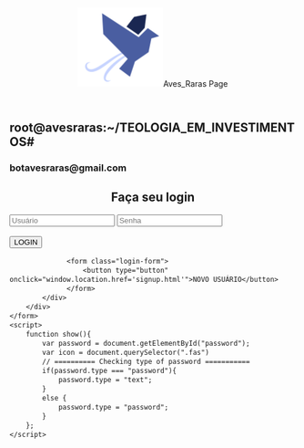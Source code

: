 <html>
<head>  
  <meta name="viewport" content="width=device-width, initial-scale=1.0">
  <meta charset="utf-8">
  <link rel="stylesheet" type="text/css" href="style.css">
  <link rel="stylesheet" href="https://cdnjs.cloudflare.com/ajax/libs/font-awesome/4.7.0/css/font-awesome.min.css">
  <link href='https://fonts.googleapis.com/css?family=Titillium+Web:400,300,600' rel='stylesheet' type='text/css'>  
  <link href='https://fonts.googleapis.com/css?family=Titillium+Web:400,300,600' rel='stylesheet' type='text/css'>  
  <link rel="stylesheet" href="https://use.fontawesome.com/releases/v5.15.1/css/all.css" integrity="sha384-vp86vTRFVJgpjF9jiIGPEEqYqlDwgyBgEF109VFjmqGmIY/Y4HV4d3Gp2irVfcrp" crossorigin="anonymous">
</head>

<body class="body">
  <header>
    <div id="logo"><img src="logo.png?raw=true">Aves_Raras&nbsp;Page</div>
  </header>              
  <p><h2>root@avesraras:~/TEOLOGIA_EM_INVESTIMENTOS#</h2></p>
          <h3>botavesraras@gmail.com</h3>    
    <form> 
        <div class="login-page">
          <center><h2>Faça seu login</h2></center>
            <div class="form">                  
                  <input type="text" placeholder="Usuário"/>
                  <input type="password" id="password" placeholder="Senha"/>
                  <i class="fas fa-eye" onclick="show()"></i> 
                  <br>
                  <br>
                  <button type="button" onclick="window.location.href='igomorf.html'">LOGIN</button>      
                  <p class="message"></p>    

                  <form class="login-form">
                      <button type="button" onclick="window.location.href='signup.html'">NOVO USUÁRIO</button>
                  </form>
            </div>
        </div>
    </form>
    <script>
        function show(){
            var password = document.getElementById("password");
            var icon = document.querySelector(".fas")
            // ========== Checking type of password ===========
            if(password.type === "password"){
                password.type = "text";
            }
            else {
                password.type = "password";
            }
        };
    </script>
</body>
</html>

